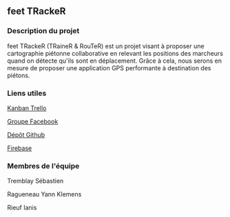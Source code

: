 <h2>feet TRackeR</h2>
<h3>Description du projet</h3>
feet TRackeR (TRaineR & RouTeR) est un projet visant à proposer une cartographie piétonne collaborative en relevant les positions des marcheurs quand on détecte qu'ils sont en déplacement.
Grâce à cela, nous serons en mesure de proposer une application GPS performante à destination des piétons.

<h3>Liens utiles</h3>

<a target="_blank" href="https://trello.com/b/UF8aXIYf/8inf872-projet-plateformes-mobiles">Kanban Trello</a>

<a target="_blank" href="https://www.facebook.com/groups/1388917304563037/">Groupe Facebook</a>

<a target="_blank" href="https://github.com/ianis58/feet_TRackeR">Dépôt Github</a>

<a target="_blank" href="https://console.firebase.google.com/project/testgpslocation-72a43/overview">Firebase</a>

<h3>Membres de l'équipe</h3>
Tremblay Sébastien

Ragueneau Yann Klemens

Rieuf Ianis
